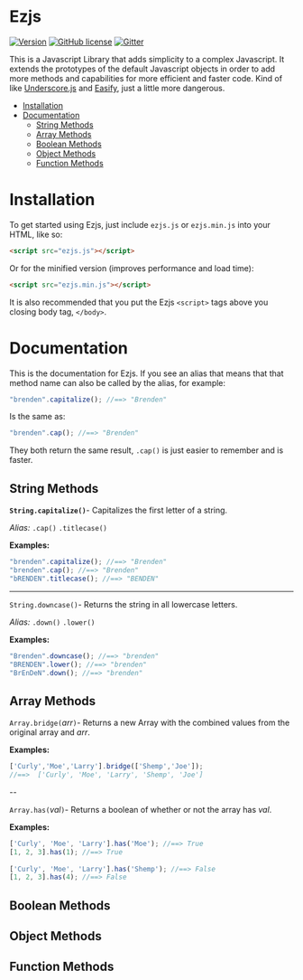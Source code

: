 # Ezjs

[![Version](https://img.shields.io/badge/version-1.0-yellow.svg?style=flat-square)](https://github.com/KingShimkus/Ezjs/blob/master/src/ezjs.js#L5)
[![GitHub license](https://img.shields.io/badge/license-MIT-blue.svg?style=flat-square)](https://raw.githubusercontent.com/KingShimkus/Ezjs/master/LICENSE)
[![Gitter](https://img.shields.io/badge/GITTER-join%20chat-45cba1.svg?style=flat-square)](https://gitter.im/KingShimkus/Ezjs?utm_source=badge&utm_medium=badge&utm_campaign=pr-badge&utm_content=body_badge)
 
This is a Javascript Library that adds simplicity to a complex Javascript. It extends the prototypes of the default Javascript objects in order to add more methods and capabilities for more efficient and faster code. Kind of like [Underscore.js](http://underscorejs.org/) and [Easify](https://github.com/salexzee/Easify), just a little more dangerous. 

 - [Installation](#installation)
 - [Documentation](#documentation)
   - [String Methods](#string-methods)
   - [Array Methods](#array-methods)
   - [Boolean Methods](#boolean-methods)
   - [Object Methods](#object-methods)
   - [Function Methods](#function-methods) 

# Installation
 
To get started using Ezjs, just include `ezjs.js` or `ezjs.min.js` into your HTML, like so:

```html
<script src="ezjs.js"></script>
```
Or for the minified version (improves performance and load time):
```html
<script src="ezjs.min.js"></script>
```
It is also recommended that you put the Ezjs `<script>` tags above you closing body tag, `</body>`. 


# Documentation  

This is the documentation for Ezjs. If you see an alias that means that that method name can also be called by the alias, for example:
``` javascript
"brenden".capitalize(); //==> "Brenden"
```
Is the same as:
``` javascript
"brenden".cap(); //==> "Brenden"
```
They both return the same result, `.cap()` is just easier to remember and is faster. 

String Methods
---
**`String.capitalize()`**- Capitalizes the first letter of a string.

*Alias:* `.cap()` `.titlecase()`

**Examples:** 
``` javascript
"brenden".capitalize(); //==> "Brenden"
"brenden".cap(); //==> "Brenden"
"bRENDEN".titlecase(); //==> "BENDEN"
```
---
 
`String.downcase()`- Returns the string in all lowercase letters.

*Alias:* `.down()` `.lower()`

**Examples:** 
``` javascript
"Brenden".downcase(); //==> "brenden"
"BRENDEN".lower(); //==> "brenden"
"BrEnDeN".down(); //==> "brenden"
```

Array Methods
---

`Array.bridge(`*arr*`)`- Returns a new Array with the combined values from the original array and *arr*.

**Examples:** 
``` javascript
['Curly','Moe','Larry'].bridge(['Shemp','Joe']); 
//==>  ['Curly', 'Moe', 'Larry', 'Shemp', 'Joe']
```
--

`Array.has(`*val*`)`- Returns a boolean of whether or not the array has *val*.

**Examples:** 
``` javascript
['Curly', 'Moe', 'Larry'].has('Moe'); //==> True
[1, 2, 3].has(1); //==> True
 
['Curly', 'Moe', 'Larry'].has('Shemp'); //==> False
[1, 2, 3].has(4); //==> False
```

Boolean Methods
---

Object Methods
---

Function Methods
---

